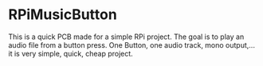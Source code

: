 # RPiMusicButton

This is a quick PCB made for a simple RPi project.  The goal is to play an audio file from a button press. One Button, one audio track, mono output,... it is very simple, quick, cheap project.
